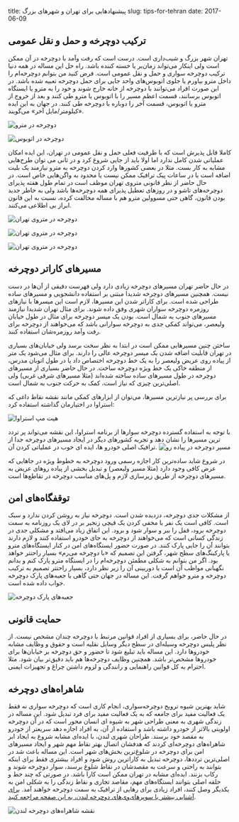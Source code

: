 title: پیشنهادهایی برای تهران و شهرهای بزرگ
slug: tips-for-tehran
date: 2017-06-09

## ترکیب دوچرخه و حمل و نقل عمومی

تهران شهر بزرگ و شیب‌داری است. درست است که رفت و‌آمد با دوچرخه در آن ممکن است ولی اینکار می‌تواند زمان‌بر یا خسته کننده باشد. راه حل این مساله در همه دنیا ترکیب دوچرخه سواری و حمل و نقل عمومی است. فرض کنید من بتوانم دوچرخه‌ام را داخل مترو بیاورم یا جلوی اتوبوس‌های واحد جایی برای حمل دوچرخه تعبیه شده باشد. در این صورت افراد می‌توانند با دوچرخه از خانه خارج شوند و خود را به مترو یا ایستگاه اتوبوس برسانند، قسمت اعظم مسیر را با اتوبوس یا مترو طی کنند و بعد از خروج از مترو یا اتوبوس، قسمت آخر را دوباره با دوچرخه طی کنند. در جهان به این ایده «کیلومتر‌/مایل آخر» می‌گویند.

![دوچرخه در مترو]({filename}/images/bikeonmetro.jpg)

![دوچرخه در اتوبوس]({filename}/images/bikeonbus.jpg)

کاملا قابل پذیرش است که با ظرفیت فعلی حمل و نقل عمومی در تهران، این ایده امکان عملیاتی شدن کامل ندارد اما اولا باید از جایی شروع کرد و در ثانی می توان طرح‌هایی مشابه به کار بست. مثلا در بعضی کشورها وارد کردن دوچرخه به مترو نیازمند یک بلیت اضافه است یا در ساعات پیک ترافیک ممکن نیست یا محدود به واگن‌هایی خاص است. در حال حاضر از نظر قانونی متروی تهران موظف است در تمام طول هفته پذیرای دوچرخه‌های تاشو و در روزهای تعطیل پذیرای همه دوچرخه‌ها باشد ولی به خاطر جدید بودن قانون، گاهی حتی مسوولین مترو هم با مساله مخالفت کرده، نسبت به این قانون ابراز بی اطلاعی می‌کنند.

![دوچرخه در متروی تهران]({filename}/images/metro1.jpg)

![دوچرخه در متروی تهران]({filename}/images/metro2.jpg)

![دوچرخه در متروی تهران]({filename}/images/bikeonmetrotehran.jpg)

## مسیرهای کاراتر دوچرخه

در حال حاضر تهران مسیرهای دوچرخه زیادی دارد ولی فهرست دقیقی از آن‌ها در دست نیست. همچنین مسیرهای دوچرخه شدیدا مبتنی بر استفاده دانشجویی و مسیرهای ساده طراحی شده است. برای کاراتر شدن این مسیرها، لازم است این میسرها با نیازهای روزمره دوچرخه سواران شهری وفق داده شوند. برای مثال تهران شدیدا نیازمند مسیرهای جنوب به شمال است. بودن یک میسر دوچرخه برای مثال در طول خیابان ولیعصر، می‌تواند کمکی جدی به دوچرخه سوارانی باشد که می‌خواهند از دوچرخه برای رفت و‌آمد روزمره‌شان استفاده کنند.

ساختن چنین مسیرهایی ممکن است در ابتدا به نظر سخت برسد ولی خیابان‌های بسیاری در تهران قابلیت اضافه شدن یک میسر دوچرخه عالی را دارند. برای مثال می‌شود یک متر از پیاده روی عریض ولیعصر را به یک خط دوچرخه اختصاص داد یا در طول اتوبان مدرس، از منطقه خاکی یک خط ویژه دوچرخه ساخت. در حال حاضر بسیاری از مسیرهای دوچرخه در طول مسیرهای ساده ساخته شده‌اند (مثلا مسیرهای شرقی غربی) ولی اصلی‌ترین چیزی که نیاز است، کمک به حرکت جنوب به شمال است.

برای بررسی پر نیازترین مسیرها، می‌توان از ابزارهای کمکی مانند نقشه نقاط داغی که استراوا در اختیارمان گذاشته استفاده کرد:

![هیت مپ استراوا]({filename}/images/strava-heatmap.png)

با توجه به استفاده گسترده دوچرخه سوارها از برنامه استراوا، این نقشه می‌تواند پر تردد ترین مسیرها را نشان دهد و تجربه کشورهای دیگر در ایجاد مسیرهای دوچرخه جدا از ترافیک اصلی خودرو ها، ایده ای خوب در عملیاتی کردن آن.
![مسیر دوچرخه در پیاده رو]({filename}/images/sidewalk.jpg)

در شروع شاید ساده‌ترین کار اجازه رسمی ورود دوچرخه به خطوط ویژه در جاهایی که عرض کافی وجود دارد (مثلا مسیر ولیعصر) و تبدیل بخشی از پیاده روهای عریض به مسیرهای دوچرخه از طریق زیرسازی لازم و پل‌های مناسب دوچرخه در تقاطع‌ها است.

## توقفگاه‌های امن

از مشکلات جدی دوچرخه، دزدیده شدن است. دوچرخه نیاز به روشن کردن ندارد و سبک است. کافی است یک نفر با مخفی کردن یک قیچی زنجیر بر در لای یک روزنامه به سمت دوچرخه برود، قفل را ببر و سوار شود و برود. این اتفاق زیاد می‌افتد و مشکلی جدی در زندگی کسانی است که می‌خواهند از دوچرخه به جای خودرو استفاده کنند و لازم دارند بتوانند آن را جایی پارک کنند. در صورت حضور ایستگاه‌های امن در کنار ایستگاه‌های مترو یا پارکینگ‌های سطح شهر، گرفتن این تصمیم که «با دوچرخه می‌رم» بسیار راحتتر خواهد بود. اگر من بتوانم به شکلی مطمئن دوچرخه‌ام را در ایستگاه مترو پارک کنم و بدانم نگهبانی مواظب آن است یا دوربینی آن را زیر نظر دارد، بسیار راحتتر تصمیم به ترکیب دوچرخه و مترو خواهم گرفت. این مساله در جهان حتی گاهی با جعبه‌های پارک دوچرخه جواب داده شده است.

![جعبه‌های پارک دوچرخه]({filename}/images/parkbox.jpg)

## حمایت قانونی

در حال حاضر، برای بسیاری از افراد قوانین مرتبط با دوچرخه چندان مشخص نیست. از نظر پلیس دوچرخه وسیله‌ای در سطح دیگر وسایل نقلیه است و حقوق و وظایف مشابه خودروها دارد. این مساله باید تبلیغ شود تا حضور و حق دوچرخه بر خیابان‌ها برای خودروها مشخص‌تر باشد. همچنین وظایف دوچرخه‌ها هم باید دقیق‌تر بیان شود. مثلا احترام به کل قوانین راهنمایی و رانندگی و لزوم داشتن چراغ و تجهیزات ایمنی.

## شاهراه‌های دوچرخه

شاید بهترین شیوه ترویج دوچرخه‌سواری، انجام کاری است که دوچرخه سواری نه فقط یک فعالیت مفید برای جامعه که به یک فعالیت مفید برای فرد تبدیل شود. این مساله در زندگی شهری به معنی طراحی شهر به شیوه ای انسان محور است که در آن دوچرخه اولویتی بالاتر از خودرو داشته باشد و استفاده از آن، به افراد اجازه دهد سریعتر از خودرو به مقصد خود برسند. طراحان شهری لندن، با ایده‌ای مشابه شروع به ایجاد ابر شاهراه‌های دوچرخه‌ای کردند که هدفشان اتصال بهتر نقاط مهم شهر و ایجاد مسیرهای امن برای دوچرخه در شلوغ‌ترین بخش‌های شهر است. این مساله باعث شد در اصلی‌ترین ترددها، دوچرخه تبدیل به کاراترین روش شود و افراد بیشتری فقط برای اینکه بتوانند به راحتی و سرعت به مقصدشان در نقاط شلوغ برسند، سوار دوچرخه شوند و رکاب بزنند. ایده‌ای مشابه در تهران ممکن است کارا باشد. در صورتی که چند خط و حلقه اصلی بتوانند ایستگاه‌های مهم، مقاصد تجاری و نقاط زندگی را به شکلی امن به یکدیگر وصل کنند، افراد زیادی برای رهایی از ترافیک به سمت دوچرخه خواهند آمد. [برای آشنایی بیشتر با سوپرهای‌وی‌های دوچرخه لندن، به این صفحه مراجعه کنید](https://tfl.gov.uk/modes/cycling/routes-and-maps/cycle-superhighways).

![نقشه شاهراه‌های دوچرخه لندن]({filename}/images/london.png)
